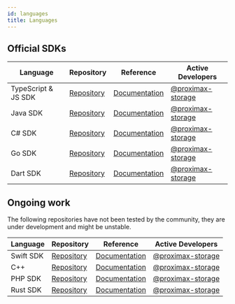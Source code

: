 ```yaml
---
id: languages
title: Languages
---
```


## Official SDKs

**Language** |	**Repository** |	**Reference** |	**Active Developers**
-------------|-----------------|-------------------|----------------------------
TypeScript & JS SDK |	[Repository](https://github.com/proximax-storage/tsjs-xpx-chain-sdk ) |	[Documentation](https://proximax-storage.github.io/tsjs-xpx-chain-sdk/wiki) |	[@proximax-storage](https://github.com/proximax-storage)
Java SDK |	[Repository](https://proximax-storage.github.io/java-xpx-chain-sdk/) |	[Documentation](https://proximax-storage.github.io/java-xpx-chain-sdk/wiki) |	[@proximax-storage](https://github.com/proximax-storage)
C# SDK 	| [Repository](https://github.com/proximax-storage/csharp-xpx-chain-sdk/ ) 	| [Documentation](https://proximax-storage.github.io/csharp-xpx-chain-sdk/wiki) | 	[@proximax-storage](https://github.com/proximax-storage)
Go SDK |	[Repository](https://github.com/proximax-storage/go-xpx-chain-sdk/) 	| [Documentation](https://proximax-storage.github.io/go-xpx-chain-sdk/wiki) | 	[@proximax-storage](https://github.com/proximax-storage)
Dart SDK | [Repository](https://github.com/proximax-storage/dart-xpx-chain-sdk/) | [Documentation](https://github.com/proximax-storage/dart-xpx-chain-sdk/wiki) | [@proximax-storage](https://github.com/proximax-storage)

## Ongoing work

The following repositories have not been tested by the community, they are under development and might be unstable.

**Language** |	**Repository** |	**Reference** |	**Active Developers**
-------------|-----------------|------------------|-----------------------------
Swift SDK |	[Repository](https://github.com/proximax-storage/swift-xpx-chain-sdk/) 	| [Documentation](#) | 	[@proximax-storage](https://github.com/proximax-storage)
C++ 	  | [Repository](https://github.com/proximax-storage/cpp-xpx-chain-sdk/) | [Documentation](#) | [@proximax-storage](https://github.com/proximax-storage)	  	 
PHP SDK 	| [Repository](https://github.com/proximax-storage/php-xpx-chain-sdk/) | [Documentation](#) | [@proximax-storage](https://github.com/proximax-storage) 	  	 
Rust SDK 	| [Repository](https://github.com/proximax-storage/rust-xpx-chain-sdk/) | [Documentation](#) | [@proximax-storage](https://github.com/proximax-storage)

